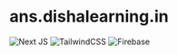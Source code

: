 # ans.dishalearning.in

![Next JS](https://ziadoua.github.io/m3-Markdown-Badges/badges/NextJS/nextjs3.svg)
![TailwindCSS](https://ziadoua.github.io/m3-Markdown-Badges/badges/TailwindCSS/tailwindcss1.svg)
![Firebase](https://ziadoua.github.io/m3-Markdown-Badges/badges/Firebase/firebase3.svg)
